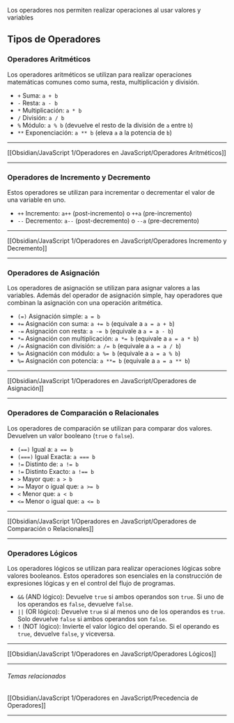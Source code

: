Los operadores nos permiten realizar operaciones al usar valores y variables

## Tipos de Operadores

### Operadores Aritméticos
Los operadores aritméticos se utilizan para realizar operaciones matemáticas comunes como suma, resta, multiplicación y división.

- `+` Suma: `a + b`
- `-` Resta: `a - b`
- `*` Multiplicación: `a * b`
- `/` División: `a / b`
- `%` Módulo: `a % b` (devuelve el resto de la división de `a` entre `b`)
- `**` Exponenciación: `a ** b` (eleva `a` a la potencia de `b`)

****
[[Obsidian/JavaScript 1/Operadores en JavaScript/Operadores Aritméticos]]
****

### Operadores de Incremento y Decremento
Estos operadores se utilizan para incrementar o decrementar el valor de una variable en uno.

- `++` Incremento: `a++` (post-incremento) o `++a` (pre-incremento)
- `--` Decremento: `a--` (post-decremento) o `--a` (pre-decremento)

****
[[Obsidian/JavaScript 1/Operadores en JavaScript/Operadores Incremento y Decremento]]
****

### Operadores de Asignación
Los operadores de asignación se utilizan para asignar valores a las variables. Además del operador de asignación simple, hay operadores que combinan la asignación con una operación aritmética.

- `(=)` Asignación simple: `a = b`
- `+=` Asignación con suma: `a += b` (equivale a `a = a + b`)
- `-=` Asignación con resta: `a -= b` (equivale a `a = a - b`)
- `*=` Asignación con multiplicación: `a *= b` (equivale a `a = a * b`)
- `/=` Asignación con división: `a /= b` (equivale a `a = a / b`)
- `%=` Asignación con módulo: `a %= b` (equivale a `a = a % b`)
- `%=` Asignación con potencia: `a **= b` (equivale a `a = a ** b`)

****
[[Obsidian/JavaScript 1/Operadores en JavaScript/Operadores de Asignación]]
****
<!--SR:!2024-07-22,3,250!2000-01-01,1,250-->

### Operadores de Comparación o Relacionales
Los operadores de comparación se utilizan para comparar dos valores. Devuelven un valor booleano (`true` o `false`).

- `(==)` Igual a: `a == b`
- `(===)` Igual Exacta: `a === b`
- `!=` Distinto de: `a != b`
- `!=` Distinto Exacto: `a !== b`
- `>` Mayor que: `a > b`
- `>=` Mayor o igual que: `a >= b`
- `<` Menor que: `a < b`
- `<=` Menor o igual que: `a <= b`

****
[[Obsidian/JavaScript 1/Operadores en JavaScript/Operadores de Comparación o Relacionales]]
****
### Operadores Lógicos
Los operadores lógicos se utilizan para realizar operaciones lógicas sobre valores booleanos. Estos operadores son esenciales en la construcción de expresiones lógicas y en el control del flujo de programas.

- `&&` (AND lógico): Devuelve `true` si ambos operandos son `true`. Si uno de los operandos es `false`, devuelve `false`.
- `||` (OR lógico): Devuelve `true` si al menos uno de los operandos es `true`. Solo devuelve `false` si ambos operandos son `false`.
- `!` (NOT lógico): Invierte el valor lógico del operando. Si el operando es `true`, devuelve `false`, y viceversa.

****

[[Obsidian/JavaScript 1/Operadores en JavaScript/Operadores Lógicos]]

****

###### Temas relacionados
[[Obsidian/JavaScript 1/Operadores en JavaScript/Precedencia de Operadores]]

****
